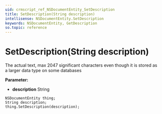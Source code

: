 ```yaml
---
uid: crmscript_ref_NSDocumentEntity_SetDescription
title: SetDescription(String description)
intellisense: NSDocumentEntity.SetDescription
keywords: NSDocumentEntity, GetDescription
so.topic: reference
---
```


# SetDescription(String description)

The actual text, max 2047 significant characters even though it is stored as a larger data type on some databases

**Parameter:** 
 - **description** String

```crmscript
NSDocumentEntity thing;
String description;
thing.SetDescription(description);
```

